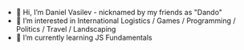 - 👋 Hi, I’m Daniel Vasilev - nicknamed by my friends as "Dando"
- 👀 I’m interested in International Logistics / Games / Programming / Politics / Travel / Landscaping
- 🌱 I’m currently learning JS Fundamentals

<!---
bambamdando/bambamdando is a ✨ special ✨ repository because its `README.md` (this file) appears on your GitHub profile.
You can click the Preview link to take a look at your changes.
--->
